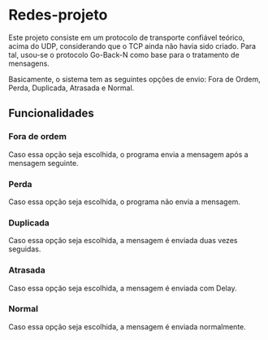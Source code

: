 # Redes-projeto

Este projeto consiste em um protocolo de transporte confiável teórico, acima do UDP, considerando que o TCP ainda não havia sido criado. Para tal, usou-se o protocolo Go-Back-N como base para o tratamento de mensagens.

Basicamente, o sistema tem as seguintes opções de envio: Fora de Ordem, Perda, Duplicada, Atrasada e Normal.

## Funcionalidades

### Fora de ordem

Caso essa opção seja escolhida, o programa envia a mensagem após a mensagem seguinte.

### Perda

Caso essa opção seja escolhida, o programa não envia a mensagem.

### Duplicada

Caso essa opção seja escolhida, a mensagem é enviada duas vezes seguidas.

### Atrasada

Caso essa opção seja escolhida, a mensagem é enviada com Delay.

### Normal

 Caso essa opção seja escolhida, a mensagem é enviada normalmente.